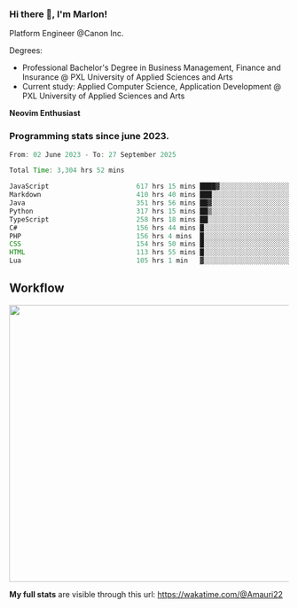 
### Hi there 👋, I'm Marlon!

Platform Engineer @Canon Inc.

Degrees: 
- Professional Bachelor's Degree in Business Management, Finance and Insurance @ PXL University of Applied Sciences and Arts
- Current study: Applied Computer Science, Application Development @ PXL University of Applied Sciences and Arts

**Neovim Enthusiast**

### Programming stats since june 2023.
<!--START_SECTION:waka-->

```java
From: 02 June 2023 - To: 27 September 2025

Total Time: 3,304 hrs 52 mins

JavaScript                      617 hrs 15 mins ████▓░░░░░░░░░░░░░░░░░░░░   18.27 %
Markdown                        410 hrs 40 mins ███░░░░░░░░░░░░░░░░░░░░░░   12.16 %
Java                            351 hrs 56 mins ██▓░░░░░░░░░░░░░░░░░░░░░░   10.42 %
Python                          317 hrs 15 mins ██▒░░░░░░░░░░░░░░░░░░░░░░   09.39 %
TypeScript                      258 hrs 18 mins ██░░░░░░░░░░░░░░░░░░░░░░░   07.65 %
C#                              156 hrs 44 mins █░░░░░░░░░░░░░░░░░░░░░░░░   04.64 %
PHP                             156 hrs 4 mins  █░░░░░░░░░░░░░░░░░░░░░░░░   04.62 %
CSS                             154 hrs 50 mins █░░░░░░░░░░░░░░░░░░░░░░░░   04.58 %
HTML                            113 hrs 55 mins █░░░░░░░░░░░░░░░░░░░░░░░░   03.37 %
Lua                             105 hrs 1 min   ▓░░░░░░░░░░░░░░░░░░░░░░░░   03.11 %
```

<!--END_SECTION:waka-->

## Workflow
<a href="https://wakatime.com"><img width="750" height="500" src="https://wakatime.com/share/@Amauri22/c9755ad7-b574-44e4-a9ee-ddb3582724ea.png" /></a>

**My full stats** are visible through this url: https://wakatime.com/@Amauri22
